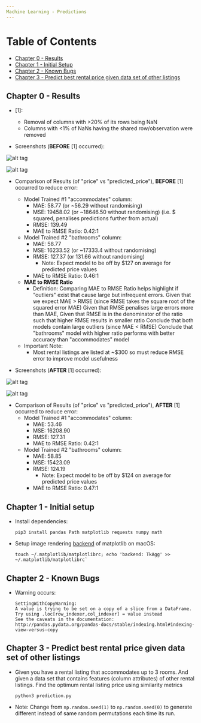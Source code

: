 ```yaml
---
Machine Learning - Predictions
---
```


# Table of Contents
  * [Chapter 0 - Results](#chapter-0)
  * [Chapter 1 - Initial Setup](#chapter-1)
  * [Chapter 2 - Known Bugs](#chapter-2)
  * [Chapter 3 - Predict best rental price given data set of other listings](#chapter-3)

## Chapter 0 - Results

* [1]:
    * Removal of columns with >20% of its rows being NaN
    * Columns with <1% of NaNs having the shared row/observation were removed

* Screenshots (**BEFORE** [1] occurred):

![alt tag](https://raw.githubusercontent.com/ltfschoen/ML-Predictions/master/screenshots/part1/screenshot_accommodations_feature_univariate.png)

![alt tag](https://raw.githubusercontent.com/ltfschoen/ML-Predictions/master/screenshots/part1/screenshot_bedrooms_feature_univariate.png)

* Comparison of Results (of "price" vs "predicted_price"), **BEFORE** [1] occurred to reduce error:
    * Model Trained #1 "accommodates" column:
        * MAE: 58.77 (or ~56.29 without randomising)
        * MSE: 19458.02 (or ~18646.50 without randomising) (i.e. $ squared, penalises predictions further from actual)
        * RMSE: 139.49
        * MAE to RMSE Ratio: 0.42:1
    * Model Trained #2 "bathrooms" column:
        * MAE: 58.77
        * MSE: 16233.52 (or ~17333.4 without randomising)
        * RMSE: 127.37 (or 131.66 without randomising)
            * Note: Expect model to be off by $127 on average for predicted price values
        * MAE to RMSE Ratio: 0.46:1
    * **MAE to RMSE Ratio**
        * Definition: Comparing MAE to RMSE Ratio helps highlight if "outliers" exist that cause large but infrequent errors.
        Given that we expect MAE > RMSE (since RMSE takes the square root of the squared error MAE)
        Given that RMSE penalises large errors more than MAE,
        Given that RMSE is in the denominator of the ratio such that higher RMSE results in smaller ratio
        Conclude that both models contain large outliers (since MAE < RMSE)
        Conclude that "bathrooms" model with higher ratio performs with better accuracy than "accommodates" model
    * Important Note:
        * Most rental listings are listed at ~$300 so must reduce RMSE error to improve model usefulness

* Screenshots (**AFTER** [1] occurred):

![alt tag](https://raw.githubusercontent.com/ltfschoen/ML-Predictions/master/screenshots/part2/screenshot_accommodations_feature_univariate_post_strip_and_normalisation.png)

![alt tag](https://raw.githubusercontent.com/ltfschoen/ML-Predictions/master/screenshots/part2/screenshot_bedrooms_feature_univariate_post_strip_and_normalisation.png)

* Comparison of Results (of "price" vs "predicted_price"), **AFTER** [1] occurred to reduce error:
    * Model Trained #1 "accommodates" column:
        * MAE: 53.46
        * MSE: 16208.90
        * RMSE: 127.31
        * MAE to RMSE Ratio: 0.42:1
    * Model Trained #2 "bathrooms" column:
        * MAE: 58.85
        * MSE: 15423.09
        * RMSE: 124.19
            * Note: Expect model to be off by $124 on average for predicted price values
        * MAE to RMSE Ratio: 0.47:1

## Chapter 1 - Initial setup <a id="chapter-1"></a>

* Install dependencies:
    ```
    pip3 install pandas Path matplotlib requests numpy math
    ```

* Setup image rendering [backend](http://matplotlib.org/faq/usage_faq.html#what-is-a-backend) of matplotlib on macOS:
    ```
    touch ~/.matplotlib/matplotlibrc; echo 'backend: TkAgg' >> ~/.matplotlib/matplotlibrc`
    ```

## Chapter 2 - Known Bugs <a id="chapter-2"></a>

* Warning occurs:
    ```
    SettingWithCopyWarning:
    A value is trying to be set on a copy of a slice from a DataFrame.
    Try using .loc[row_indexer,col_indexer] = value instead
    See the caveats in the documentation: http://pandas.pydata.org/pandas-docs/stable/indexing.html#indexing-view-versus-copy
    ```

## Chapter 3 - Predict best rental price given data set of other listings <a id="chapter-3"></a>

* Given you have a rental listing that accommodates up to 3 rooms.
And given a data set that contains features (column attributes) of other rental listings.
Find the optimum rental listing price using similarity metrics
    ```
    python3 prediction.py
    ```

* Note: Change from `np.random.seed(1)` to `np.random.seed(0)` to generate different instead of
same random permutations each time its run.